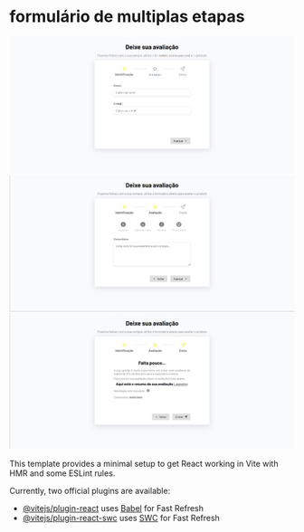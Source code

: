 # formulário de multiplas etapas

<img src="./public/multi-Etapas-1.png" alt="">
<img src="./public/multi-Etapas-2.png" alt="">
<img src="./public/multi-Etapas-3.png" alt="">

This template provides a minimal setup to get React working in Vite with HMR and some ESLint rules.

Currently, two official plugins are available:

- [@vitejs/plugin-react](https://github.com/vitejs/vite-plugin-react/blob/main/packages/plugin-react/README.md) uses [Babel](https://babeljs.io/) for Fast Refresh
- [@vitejs/plugin-react-swc](https://github.com/vitejs/vite-plugin-react-swc) uses [SWC](https://swc.rs/) for Fast Refresh
